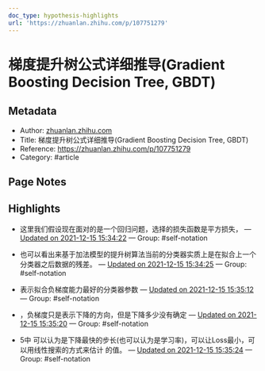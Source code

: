 ```yaml
---
doc_type: hypothesis-highlights
url: 'https://zhuanlan.zhihu.com/p/107751279'
---
```


# 梯度提升树公式详细推导(Gradient Boosting Decision Tree, GBDT)

## Metadata
- Author: [zhuanlan.zhihu.com]()
- Title: 梯度提升树公式详细推导(Gradient Boosting Decision Tree, GBDT)
- Reference: https://zhuanlan.zhihu.com/p/107751279
- Category: #article

## Page Notes
## Highlights
- 这里我们假设现在面对的是一个回归问题，选择的损失函数是平方损失， — [Updated on 2021-12-15 15:34:22](https://hyp.is/bB1cZF15Eeyr9cdEj6vayg/zhuanlan.zhihu.com/p/107751279) — Group: #self-notation

- 也可以看出来基于加法模型的提升树算法当前的分类器实质上是在拟合上一个分类器之后数据的残差。 — [Updated on 2021-12-15 15:34:25](https://hyp.is/bYxqhl15EeyWLL-Y88ChPg/zhuanlan.zhihu.com/p/107751279) — Group: #self-notation

- 表示拟合负梯度能力最好的分类器参数 — [Updated on 2021-12-15 15:35:12](https://hyp.is/ic9JSF15EeyJWS-WL9AU-w/zhuanlan.zhihu.com/p/107751279) — Group: #self-notation

- ，负梯度只是表示下降的方向，但是下降多少没有确定 — [Updated on 2021-12-15 15:35:20](https://hyp.is/jk5eAF15EeycXD-i5o04Ug/zhuanlan.zhihu.com/p/107751279) — Group: #self-notation

- 5中 可以认为是下降最快的步长(也可以认为是学习率)，可以让Loss最小，可以用线性搜索的方式来估计 的值。 — [Updated on 2021-12-15 15:35:24](https://hyp.is/kMOZ_F15EeyvxpsxnQpXmg/zhuanlan.zhihu.com/p/107751279) — Group: #self-notation





